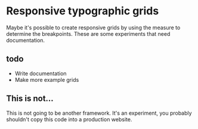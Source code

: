 # Responsive typographic grids
Maybe it's possible to create responsive grids by using the measure to determine the breakpoints. These are some experiments that need documentation.

## todo
- Write documentation
- Make more example grids

## This is not…
This is not going to be another framework. It's an experiment, you probably shouldn't copy this code into a production website.